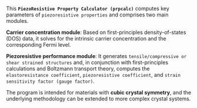 This **`PiezoResistive Property Calculator (prpcalc)`** computes key parameters of `piezoresistive properties` and comprises two main modules.

**Carrier concentration module**: Based on first-principles density-of-states (DOS) data, it solves for the intrinsic carrier concentration and the corresponding Fermi level.

**Piezoresistive performance module**: It generates `tensile/compressive or shear strained structures` and, in conjunction with first-principles calculations and Boltzmann transport theory, computes the `elastoresistance coefficient`, `piezoresistive coefficient`, and `strain sensitivity factor (gauge factor)`.

The program is intended for materials with **cubic crystal symmetry**, and the underlying methodology can be extended to more complex crystal systems.
